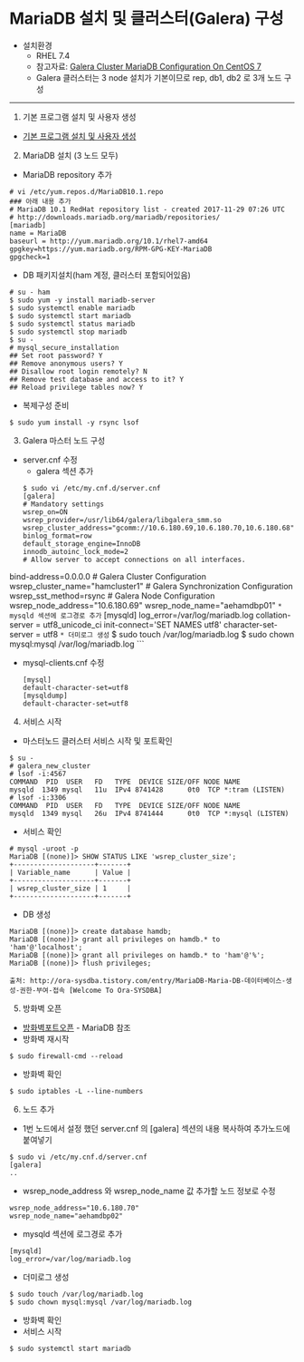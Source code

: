 # MariaDB 설치 및 클러스터(Galera) 구성

  * 설치환경
    * RHEL 7.4
    * 참고자료: [Galera Cluster MariaDB Configuration On CentOS 7](https://linuxadmin.io/galeria-cluster-configuration-centos-7/)
    * Galera 클러스터는 3 node 설치가 기본이므로 rep, db1, db2 로 3개 노드 구성
   
---
1. 기본 프로그램 설치 및 사용자 생성
  * [기본 프로그램 설치 및 사용자 생성](./default/00-etc.md)

2. MariaDB 설치 (3 노드 모두)
  * MariaDB repository 추가
  ```
  # vi /etc/yum.repos.d/MariaDB10.1.repo
  ### 아래 내용 추가
  # MariaDB 10.1 RedHat repository list - created 2017-11-29 07:26 UTC
  # http://downloads.mariadb.org/mariadb/repositories/
  [mariadb]
  name = MariaDB
  baseurl = http://yum.mariadb.org/10.1/rhel7-amd64
  gpgkey=https://yum.mariadb.org/RPM-GPG-KEY-MariaDB
  gpgcheck=1
  ```
  * DB 패키지설치(ham 계정, 클러스터 포함되어있음)
  ```
  # su - ham
  $ sudo yum -y install mariadb-server
  $ sudo systemctl enable mariadb
  $ sudo systemctl start mariadb
  $ sudo systemctl status mariadb
  $ sudo systemctl stop mariadb
  $ su -
  # mysql_secure_installation
  ## Set root password? Y
  ## Remove anonymous users? Y
  ## Disallow root login remotely? N
  ## Remove test database and access to it? Y
  ## Reload privilege tables now? Y
  ```
  * 복제구성 준비
  ```
  $ sudo yum install -y rsync lsof
  ```
3. Galera 마스터 노드 구성
  * server.cnf 수정
    * galera 섹션 추가
    ```
    $ sudo vi /etc/my.cnf.d/server.cnf
    [galera]
    # Mandatory settings
    wsrep_on=ON
    wsrep_provider=/usr/lib64/galera/libgalera_smm.so
    wsrep_cluster_address="gcomm://10.6.180.69,10.6.180.70,10.6.180.68"
    binlog_format=row
    default_storage_engine=InnoDB
    innodb_autoinc_lock_mode=2
    # Allow server to accept connections on all interfaces.
  bind-address=0.0.0.0
    # Galera Cluster Configuration
    wsrep_cluster_name="hamcluster1"
    # Galera Synchronization Configuration
    wsrep_sst_method=rsync
    # Galera Node Configuration
    wsrep_node_address="10.6.180.69"
    wsrep_node_name="aehamdbp01"
    ```
    * mysqld 섹션에 로그경로 추가
    ```
    [mysqld]
    log_error=/var/log/mariadb.log
    collation-server = utf8_unicode_ci
    init-connect='SET NAMES utf8'
    character-set-server = utf8
    ```
    * 더미로그 생성
    ```
    $ sudo touch /var/log/mariadb.log
    $ sudo chown mysql:mysql /var/log/mariadb.log
    ```
  * mysql-clients.cnf 수정
    ```
    [mysql]
    default-character-set=utf8
    [mysqldump]
    default-character-set=utf8
    ```
4. 서비스 시작
  * 마스터노드 클러스터 서비스 시작 및 포트확인
  ```
  $ su -
  # galera_new_cluster
  # lsof -i:4567
  COMMAND  PID  USER   FD   TYPE  DEVICE SIZE/OFF NODE NAME
  mysqld  1349 mysql   11u  IPv4 8741428      0t0  TCP *:tram (LISTEN)
  # lsof -i:3306
  COMMAND  PID  USER   FD   TYPE  DEVICE SIZE/OFF NODE NAME
mysqld  1349 mysql   26u  IPv4 8741444      0t0  TCP *:mysql (LISTEN)
  ```
  * 서비스 확인
  ```
  # mysql -uroot -p
  MariaDB [(none)]> SHOW STATUS LIKE 'wsrep_cluster_size';
  +--------------------+-------+
  | Variable_name      | Value |
  +--------------------+-------+
  | wsrep_cluster_size | 1     |
  +--------------------+-------+
  ```
  * DB 생성
  ```
  MariaDB [(none)]> create database hamdb;
  MariaDB [(none)]> grant all privileges on hamdb.* to 'ham'@'localhost';
  MariaDB [(none)]> grant all privileges on hamdb.* to 'ham'@'%';
  MariaDB [(none)]> flush privileges;

출처: http://ora-sysdba.tistory.com/entry/MariaDB-Maria-DB-데이터베이스-생성-권한-부여-접속 [Welcome To Ora-SYSDBA]
  ```
5. 방화벽 오픈
  * [방화벽포트오픈](04-firewall.md) - MariaDB 참조
  * 방화벽 재시작
  ```
  $ sudo firewall-cmd --reload
  ```
  * 방화벽 확인
  ```
  $ sudo iptables -L --line-numbers
  ```
6. 노드 추가
  * 1번 노드에서 설정 했던 server.cnf 의 [galera] 섹션의 내용 복사하여 추가노드에 붙여넣기
  ```
  $ sudo vi /etc/my.cnf.d/server.cnf
  [galera]
  ..
  ```
  * wsrep_node_address 와 wsrep_node_name 값 추가할 노드 정보로 수정
  ```
  wsrep_node_address="10.6.180.70"
  wsrep_node_name="aehamdbp02"
  ```
  * mysqld 섹션에 로그경로 추가
  ```
  [mysqld]
  log_error=/var/log/mariadb.log
  ```
  * 더미로그 생성
  ```
  $ sudo touch /var/log/mariadb.log
  $ sudo chown mysql:mysql /var/log/mariadb.log
  ```
  * 방화벽 확인
  * 서비스 시작
  ```
  $ sudo systemctl start mariadb
  ```
  

